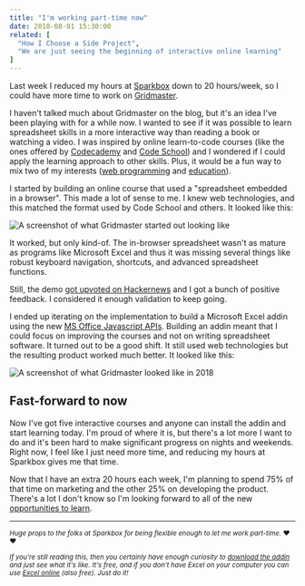 ```yaml
---
title: "I'm working part-time now"
date: 2018-08-01 15:30:00
related: [
  "How I Choose a Side Project",
  "We are just seeing the beginning of interactive online learning"
]
---
```


Last week I reduced my hours at [Sparkbox](https://seesparkbox.com/) down to 20 hours/week, so I could have more time to work on [Gridmaster](https://gridmaster.io).

I haven't talked much about Gridmaster on the blog, but it's an idea I've been playing with for a while now. I wanted to see if it was possible to learn spreadsheet skills in a more interactive way than reading a book or watching a video. I was inspired by online learn-to-code courses (like the ones offered by [Codecademy](https://www.codecademy.com/) and [Code School](https://codeschool.com)) and I wondered if I could apply the learning approach to other skills. Plus, it would be a fun way to mix two of my interests ([web programming]({{site.url}}/2014/05/22/loving-what-i-do/) and [education]({{site.url}}/2015/10/20/we-are-just-seeing-the-beginning-of-interactive-online-learning/)).

I started by building an online course that used a "spreadsheet embedded in a browser". This made a lot of sense to me. I knew web technologies, and this matched the format used by Code School and others. It looked like this:

![A screenshot of what Gridmaster started out looking like]({{site.url}}/assets/images/gridmaster-early.png)

It worked, but only kind-of. The in-browser spreadsheet wasn't as mature as programs like Microsoft Excel and thus it was missing several things like robust keyboard navigation, shortcuts, and advanced spreadsheet functions.

Still, the demo [got upvoted on Hackernews](https://news.ycombinator.com/item?id=12938636) and I got a bunch of positive feedback. I considered it enough validation to keep going.

I ended up iterating on the implementation to build a Microsoft Excel addin using the new [MS Office Javascript APIs](https://dev.office.com/reference/add-ins/javascript-api-for-office). Building an addin meant that I could focus on improving the courses and not on writing spreadsheet software. It turned out to be a good shift. It still used web technologies but the resulting product worked much better. It looked like this:

![A screenshot of what Gridmaster looked like in 2018]({{site.url}}/assets/images/gridmaster-2018.png)

## Fast-forward to now

Now I've got five interactive courses and anyone can install the addin and start learning today. I'm proud of where it is, but there's a lot more I want to do and it's been hard to make significant progress on nights and weekends. Right now, I feel like I just need more time, and reducing my hours at Sparkbox gives me that time.

Now that I have an extra 20 hours each week, I'm planning to spend 75% of that time on marketing and the other 25% on developing the product. There's a lot I don't know so I'm looking forward to all of the new [opportunities to learn]({{site.url}}/2011/02/27/fear-and-the-critical-moment/).

<hr class="section-divider">

<small><em>Huge props to the folks at Sparkbox for being flexible enough to let me work part-time.</em> ️️️❤️ ❤️</small>

<small><em>If you're still reading this, then you certainly have enough curiosity to <a href="https://appsource.microsoft.com/en-us/product/office/WA104381078">download the addin</a> and just see what it's like. It's free, and if you don't have Excel on your computer you can use <a href="https://office.live.com/start/Excel.aspx">Excel online</a> (also free). Just do it!</em></small>
